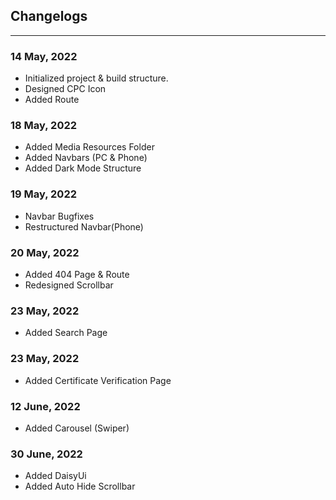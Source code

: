## Changelogs

---

### **14 May, 2022**

- Initialized project & build structure.
- Designed CPC Icon
- Added Route

### **18 May, 2022**

- Added Media Resources Folder
- Added Navbars (PC & Phone)
- Added Dark Mode Structure

### **19 May, 2022**

- Navbar Bugfixes
- Restructured Navbar(Phone)

### **20 May, 2022**

- Added 404 Page & Route
- Redesigned Scrollbar

### **23 May, 2022**

- Added Search Page

### **23 May, 2022**

- Added Certificate Verification Page

### **12 June, 2022**

- Added Carousel (Swiper)

### **30 June, 2022**

- Added DaisyUi
- Added Auto Hide Scrollbar
